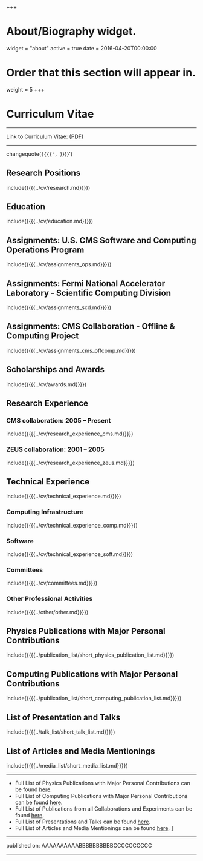 +++
# About/Biography widget.
widget = "about"
active = true
date = 2016-04-20T00:00:00

# Order that this section will appear in.
weight = 5
+++

# Curriculum Vitae

----------

Link to Curriculum Vitae: [(PDF)](https://github.com/gutsche/ForThePublic/raw/master/cv/cv.pdf)

----------

changequote(`{{{{', `}}}}')

## Research Positions
include({{{{../cv/research.md}}}})

## Education
include({{{{../cv/education.md}}}})

## Assignments: U.S. CMS Software and Computing Operations Program
include({{{{../cv/assignments_ops.md}}}})

## Assignments: Fermi National Accelerator Laboratory - Scientific Computing Division
include({{{{../cv/assignments_scd.md}}}})

## Assignments: CMS Collaboration - Offline & Computing Project
include({{{{../cv/assignments_cms_offcomp.md}}}})

## Scholarships and Awards
include({{{{../cv/awards.md}}}})

## Research Experience
### CMS collaboration: 2005 – Present
include({{{{../cv/research_experience_cms.md}}}})
### ZEUS collaboration: 2001 – 2005
include({{{{../cv/research_experience_zeus.md}}}})

## Technical Experience
include({{{{../cv/technical_experience.md}}}})

### Computing Infrastructure
include({{{{../cv/technical_experience_comp.md}}}})

### Software
include({{{{../cv/technical_experience_soft.md}}}})

### Committees
include({{{{../cv/committees.md}}}})

### Other Professional Activities
include({{{{../other/other.md}}}})

## Physics Publications with Major Personal Contributions
include({{{{../publication_list/short_physics_publication_list.md}}}})

## Computing Publications with Major Personal Contributions
include({{{{../publication_list/short_computing_publication_list.md}}}})

## List of Presentation and Talks
include({{{{../talk_list/short_talk_list.md}}}})

## List of Articles and Media Mentionings
include({{{{../media_list/short_media_list.md}}}})

----------

* Full List of Physics Publications with Major Personal Contributions can be found [here](https://github.com/gutsche/ForThePublic/raw/master/publication_list/physics_publication_list.pdf).
* Full List of Computing Publications with Major Personal Contributions can be found [here](https://github.com/gutsche/ForThePublic/raw/master/publication_list/computing_publication_list.pdf).
* Full List of Publications from all Collaborations and Experiments can be found [here](https://github.com/gutsche/ForThePublic/raw/master/publication_list/experiment_publication_list.pdf).
* Full List of Presentations and Talks can be found [here](https://github.com/gutsche/ForThePublic/raw/master/talk_list/talk_list.pdf).
* Full List of Articles and Media Mentionings can be found [here](https://github.com/gutsche/ForThePublic/raw/master/media_list/media_list.pdf).
]

----------

published on: AAAAAAAAAABBBBBBBBBBCCCCCCCCCC

----------
